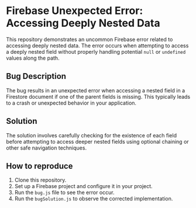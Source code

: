 # Firebase Unexpected Error: Accessing Deeply Nested Data

This repository demonstrates an uncommon Firebase error related to accessing deeply nested data. The error occurs when attempting to access a deeply nested field without properly handling potential `null` or `undefined` values along the path.

## Bug Description

The bug results in an unexpected error when accessing a nested field in a Firestore document if one of the parent fields is missing.  This typically leads to a crash or unexpected behavior in your application.

## Solution

The solution involves carefully checking for the existence of each field before attempting to access deeper nested fields using optional chaining or other safe navigation techniques.

## How to reproduce

1.  Clone this repository.
2.  Set up a Firebase project and configure it in your project.
3.  Run the `bug.js` file to see the error occur.
4.  Run the `bugSolution.js` to observe the corrected implementation.